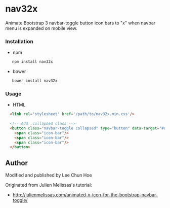 # nav32x
Animate Bootstrap 3 navbar-toggle button icon bars to "x" when navbar menu is expanded on mobile view.

### Installation

- npm

```bash
   npm install nav32x
```

- bower

```bash
   bower install nav32x
```

### Usage

- HTML
```html
  <link rel='stylesheet' href='/path/to/nav32x.min.css'/>
  
  <!-- Add .collapsed class -->
  <button class="navbar-toggle collapsed" type="button" data-target="#navbar">
    <span class="icon-bar"/>
    <span class="icon-bar"/>
    <span class="icon-bar"/>
  </button>
```

## Author

Modified and published by Lee Chun Hoe

Originated from Julien Melissas's tutorial:
- http://julienmelissas.com/animated-x-icon-for-the-bootstrap-navbar-toggle/
